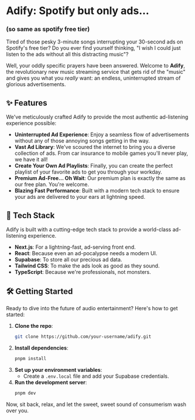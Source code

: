 # Adify: Spotify but only ads...
### (so same as spotify free tier)

Tired of those pesky 3-minute songs interrupting your 30-second ads on Spotify's free tier? Do you ever find yourself thinking, "I wish I could just listen to the ads without all this distracting music"?

Well, your oddly specific prayers have been answered. Welcome to **Adify**, the revolutionary new music streaming service that gets rid of the "music" and gives you what you *really* want: an endless, uninterrupted stream of glorious advertisements.

## ✨ Features

We've meticulously crafted Adify to provide the most authentic ad-listening experience possible:

* **Uninterrupted Ad Experience**: Enjoy a seamless flow of advertisements without any of those annoying songs getting in the way.
* **Vast Ad Library**: We've scoured the internet to bring you a diverse collection of ads. From car insurance to mobile games you'll never play, we have it all\!
* **Create Your Own Ad Playlists**: Finally, you can create the perfect playlist of your favorite ads to get you through your workday.
* **Premium Ad-Free... Oh Wait**: Our premium plan is exactly the same as our free plan. You're welcome.
* **Blazing Fast Performance**: Built with a modern tech stack to ensure your ads are delivered to your ears at lightning speed.

## 🚀 Tech Stack

Adify is built with a cutting-edge tech stack to provide a world-class ad-listening experience.

* **Next.js**: For a lightning-fast, ad-serving front end.
* **React**: Because even an ad-pocalypse needs a modern UI.
* **Supabase**: To store all our precious ad data.
* **Tailwind CSS**: To make the ads look as good as they sound.
* **TypeScript**: Because we're professionals, not monsters.

## 🛠️ Getting Started

Ready to dive into the future of audio entertainment? Here's how to get started:

1.  **Clone the repo**:
    ```bash
    git clone https://github.com/your-username/adify.git
    ```
2.  **Install dependencies**:
    ```bash
    pnpm install
    ```
3.  **Set up your environment variables**:
    - Create a `.env.local` file and add your Supabase credentials.
4.  **Run the development server**:
    ```bash
    pnpm dev
    ```

Now, sit back, relax, and let the sweet, sweet sound of consumerism wash over you.
